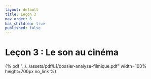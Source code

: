 ```yaml
---
layout: default
title: Leçon 3
nav_order: 6
has_children: true
published: false
---
```


# Leçon 3 : Le son au cinéma

{% pdf "../../assets/pdf/L1/dossier-analyse-filmique.pdf" width=100% height=700px no_link %}



